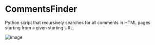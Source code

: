 # CommentsFinder

Python script that recursively searches for all comments in HTML pages starting from a given starting URL.

![image](https://github.com/giuseppe-argento83/RedTeamScripts/assets/148687004/cbf34171-998b-4f81-9f01-903cb3c4392b)
